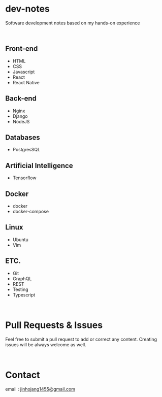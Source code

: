 # dev-notes
Software development notes based on my hands-on experience

<br />

## Front-end
  - HTML
  - CSS
  - Javascript
  - React
  - React Native

## Back-end
  - Nginx
  - Django
  - NodeJS

## Databases
  - PostgresSQL

## Artificial Intelligence
  - Tensorflow

## Docker
  - docker
  - docker-compose

## Linux
  - Ubuntu
  - Vim

## ETC. 
  - Git
  - GraphQL
  - REST
  - Testing
  - Typescript

<br />


# Pull Requests & Issues

Feel free to submit a pull request to add or correct any content. Creating issues will be always welcome as well.

<br />

# Contact

email : jinhojang1455@gmail.com
